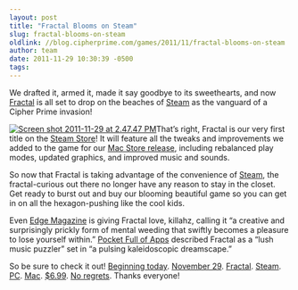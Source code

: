 ```yaml
---
layout: post
title: "Fractal Blooms on Steam"
slug: fractal-blooms-on-steam
oldlink: //blog.cipherprime.com/games/2011/11/fractal-blooms-on-steam
author: team
date: 2011-11-29 10:30:39 -0500
tags: 
---
```


We drafted it, armed it, made it say goodbye to its sweethearts, and now [Fractal](http://www.cipherprime.com/games/fractal/) is all set to drop on the beaches of [Steam](http://store.steampowered.com/app/61310) as the vanguard of a Cipher Prime invasion!

[![](/img/blog/Screen-shot-2011-11-29-at-2.47.47-PM.png "Screen shot 2011-11-29 at 2.47.47 PM")](/img/blog/Screen-shot-2011-11-29-at-2.47.47-PM.png)That’s right, Fractal is our very first title on the [Steam Store](http://store.steampowered.com/app/61310)! It will feature all the tweaks and improvements we added to the game for our [Mac Store release](http://itunes.apple.com/us/app/fractal-make-blooms-not-war/id479566380?mt=12), including rebalanced play modes, updated graphics, and improved music and sounds.

So now that Fractal is taking advantage of the convenience of [Steam](http://store.steampowered.com/app/61310), the fractal-curious out there no longer have any reason to stay in the closet. Get ready to burst out and buy our blooming beautiful game so you can get in on all the hexagon-pushing like the cool kids.

Even [Edge Magazine](http://www.next-gen.biz/reviews/fractal-make-blooms-not-war-review) is giving Fractal love, killahz, calling it “a creative and surprisingly prickly form of mental weeding that swiftly becomes a pleasure to lose yourself within.” [Pocket Full of Apps](http://pocketfullofapps.com/2011/11/19/fractal-relesed.html) described Fractal as a “lush music puzzler” set in “a pulsing kaleidoscopic dreamscape.”

So be sure to check it out! [Beginning today](http://store.steampowered.com/app/61310). [November 29](http://store.steampowered.com/app/61310). [Fractal](http://store.steampowered.com/app/61310). [Steam](http://store.steampowered.com/app/61310). [PC](http://store.steampowered.com/app/61310). [Mac](http://store.steampowered.com/app/61310). [$6.99](http://store.steampowered.com/app/61310). [No regrets](http://store.steampowered.com/app/61310). Thanks everyone!
